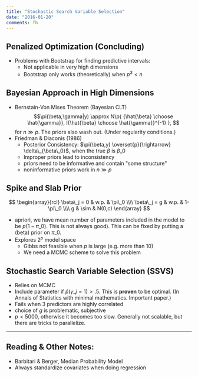 ```yaml
---
title: "Stochastic Search Variable Selection"
date: "2016-01-20"
comments: fb
---
```


## Penalized Optimization (Concluding)

- Problems with Bootstrap for finding predictive intervals:
  - Not applicable in very high dimensions
  - Bootstrap only works (theoretically) when $p^3 \lt n$

## Bayesian Approach in High Dimensions

- Bernstain-Von Mises Theorem (Bayesian CLT)
$$\pi(\beta,\gamma|y) \approx N\p{ {\hat{\beta} \choose \hat{\gamma}}, I{\hat{\beta} \choose \hat{\gamma}}^{-1} },
$$ for $n \gg p$. The priors also wash out. (Under regularity conditions.)
- Friedman & Diaconis (1986)
  - Posterior Consistency: $\pi(\beta,y) \overset{p}{\rightarrow} \delta\_{\beta\_0}$, when the true $\beta$ is $\beta\_0$
  - Improper priors lead to inconsistency
  - priors need to be informative and contain "some structure"
  - noninformative priors work in $n \gg p$

## Spike and Slab Prior
$$
  \begin{array}{rcl}
    \beta\_j = 0 & w.p. & \pi\_0 \\\\
    \beta\_j = g & w.p. & 1-\pi\_0 \\\\
    g & \sim & N(0,c)
  \end{array}
$$

- apriori, we have mean number of parameters included in the model to be $p(1-\pi\_0)$. This is not always good). This can be fixed by putting a (beta) prior on $\pi\_0$.
- Explores $2^p$ model space
    - Gibbs not feasible when $p$ is large (e.g. more than 10)
    - We need a MCMC scheme to solve this problem

## Stochastic Search Variable Selection (SSVS)

- Relies on MCMC
- Include parameter if $\hat p(\gamma\_j=1) \gt .5$. This is **proven** to be optimal. (In Annals of Statistics with minimal mathematics. Important paper.)
- Fails when 3 predictors are highly correlated
- choice of $g$ is problematic, subjective
- $p \lt 5000$, otherwise it becomes too slow. Generally not scalable, but there are tricks to parallelize.

***

## Reading & Other Notes:

- Barbitari & Berger, Median Probability Model
- Always standardize covariates when doing regression
